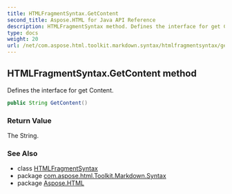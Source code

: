 ```yaml
---
title: HTMLFragmentSyntax.GetContent
second_title: Aspose.HTML for Java API Reference
description: HTMLFragmentSyntax method. Defines the interface for get Content
type: docs
weight: 20
url: /net/com.aspose.html.toolkit.markdown.syntax/htmlfragmentsyntax/getcontent/
---
```

## HTMLFragmentSyntax.GetContent method

Defines the interface for get Content.

```java
public String GetContent()
```

### Return Value

The String.

### See Also

* class [HTMLFragmentSyntax](../)
* package [com.aspose.html.Toolkit.Markdown.Syntax](../../htmlfragmentsyntax/)
* package [Aspose.HTML](../../../)
